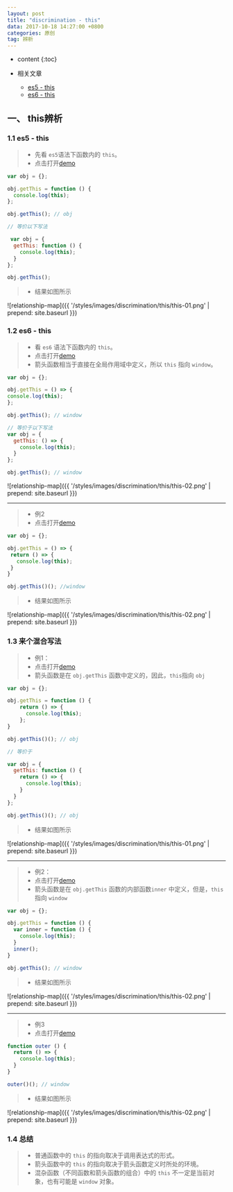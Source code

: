 ```yaml
---
layout: post
title: "discrimination - this"
data: 2017-10-18 14:27:00 +0800
categories: 原创
tag: 辨析
---
```

* content
{:toc}

* 相关文章
    + [es5 - this](http://www.jmazm.com/2017/10/10/js-this/)
    + [es6 - this](http://www.jmazm.com/2017/08/31/ES6-Function/)

<!-- more -->

## 一、 this辨析

### 1.1 es5 - this

> * 先看 `es5`语法下函数内的 `this`。
> * 点击打开[demo](/effects/demo/discrimination/this/eg1.html)

```js
var obj = {};

obj.getThis = function () {
  console.log(this);
};

obj.getThis(); // obj

// 等价以下写法

 var obj = {
  getThis: function () {
    console.log(this);
  }
};

obj.getThis();
```

> * 结果如图所示

![relationship-map]({{ '/styles/images/discrimination/this/this-01.png' | prepend: site.baseurl }})

### 1.2 es6 - this

> * 看 `es6` 语法下函数内的 `this`。
> * 点击打开[demo](/effects/demo/discrimination/this/eg2.html)
> * 箭头函数相当于直接在全局作用域中定义，所以 `this` 指向 `window`。

```js
var obj = {};

obj.getThis = () => {
console.log(this);
};

obj.getThis(); // window

// 等价于以下写法
var obj = {
  getThis: () => {
    console.log(this);
  }
};

obj.getThis(); // window
```

![relationship-map]({{ '/styles/images/discrimination/this/this-02.png' | prepend: site.baseurl }})

---

> * 例2
> * 点击打开[demo](/effects/demo/discrimination/this/eg6.html)

```js
var obj = {};

obj.getThis = () => {
 return () => {
   console.log(this);
 }
}

obj.getThis()(); //window
```

> * 结果如图所示

![relationship-map]({{ '/styles/images/discrimination/this/this-02.png' | prepend: site.baseurl }})


### 1.3 来个混合写法

> * 例1：
> * 点击打开[demo](/effects/demo/discrimination/this/eg3.html)
> * 箭头函数是在 `obj.getThis` 函数中定义的，因此，`this`指向 `obj`

```js
var obj = {};

obj.getThis = function () {
    return () => {
      console.log(this);
    };
}

obj.getThis()(); // obj

// 等价于

var obj = {
  getThis: function () {
    return () => {
      console.log(this);
    }
  }
};

obj.getThis()(); // obj
```

> * 结果如图所示

![relationship-map]({{ '/styles/images/discrimination/this/this-01.png' | prepend: site.baseurl }})

---

> * 例2：
> * 点击打开[demo](/effects/demo/discrimination/this/eg4.html)
> * 箭头函数是在 `obj.getThis` 函数的内部函数`inner` 中定义，但是，`this`指向 `window`

```js
var obj = {};

obj.getThis = function () {
  var inner = function () {
    console.log(this);
  }
  inner();
}

obj.getThis(); // window
```

> * 结果如图所示

![relationship-map]({{ '/styles/images/discrimination/this/this-02.png' | prepend: site.baseurl }})

---

> * 例3
> * 点击打开[demo](/effects/demo/discrimination/this/eg5.html)

```js
function outer () {
  return () => {
    console.log(this);
  }
}

outer()(); // window
```

> * 结果如图所示

![relationship-map]({{ '/styles/images/discrimination/this/this-02.png' | prepend: site.baseurl }})

### 1.4 总结

> * 普通函数中的 `this` 的指向取决于调用表达式的形式。
> * 箭头函数中的 `this` 的指向取决于箭头函数定义时所处的环境。
> * 混杂函数（不同函数和箭头函数的组合）中的 `this` 不一定是当前对象，也有可能是 `window` 对象。 
